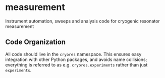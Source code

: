 # measurement
Instrument automation, sweeps and analysis code for cryogenic resonator measurement


## Code Organization

All code should live in the `cryores` namespace. This ensures easy integration
with other Python packages, and avoids name collisions; everything is referred
to as e.g. `cryores.experiments` rather than just `experiments`.
